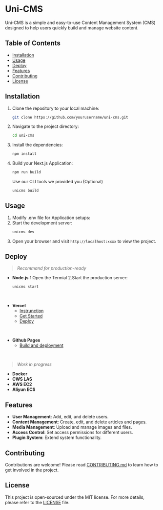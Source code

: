 # Uni-CMS

Uni-CMS is a simple and easy-to-use Content Management System (CMS) designed to help users quickly build and manage website content.

## Table of Contents

- [Installation](#installation)
- [Usage](#usage)
- [Deploy](#deploy)
- [Features](#features)
- [Contributing](#contributing)
- [License](#license)

## Installation

1. Clone the repository to your local machine:
    ```bash
    git clone https://github.com/yourusername/uni-cms.git
    ```
2. Navigate to the project directory:
    ```bash
    cd uni-cms
    ```
3. Install the dependencies:
    ```bash
    npm install
    ```
4. Build your Next.js Application:
    ```bash
    npm run build
    ```
    Use our CLI tools we provided you (Optional)
    ```bash
    unicms build
    ```

## Usage

1. Modify .env file for Application setups:
    <br>
2. Start the development server:
    ```bash
    unicms dev
    ```
3. Open your browser and visit `http://localhost:xxxx` to view the project.

## Deploy

> *Recommand for production-ready*

* **Node.js**
    1.Open the Termial
    2.Start the production server:
    ```bash
    unicms start
    ```
<br>

* **Vercel**
    - [Instrunction](https://vercel.com/docs)
    - [Get Started](https://vercel.com/docs/getting-started-with-vercel)
    - [Deploy](https://vercel.com/new)
<br>

* **Github Pages**
    - [Build and deployment](https://github.com)

<br>

> *Work in progress*
* **Docker**
* **CWS LAS**
* **AWS EC2**
* **Aliyun ECS**

## Features

- **User Management**: Add, edit, and delete users.
- **Content Management**: Create, edit, and delete articles and pages.
- **Media Management**: Upload and manage images and files.
- **Access Control**: Set access permissions for different users.
- **Plugin System**: Extend system functionality.

## Contributing

Contributions are welcome! Please read [CONTRIBUTING.md](CONTRIBUTING.md) to learn how to get involved in the project.

## License

This project is open-sourced under the MIT license. For more details, please refer to the [LICENSE](LICENSE) file.